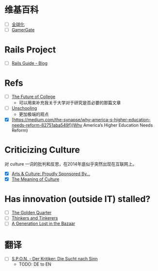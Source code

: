 # 维基百科

- [ ] [全球化](http://zh.wikipedia.org/wiki/%E5%85%A8%E7%90%83%E5%8C%96)
- [ ] [GamerGate](http://zh.wikipedia.org/wiki/GamerGate)

# Rails Project

- [ ] [Rails Guide - Blog](http://107.182.177.92:3000/)

# Refs

- [ ] [The Future of College](http://www.theatlantic.com/features/archive/2014/08/the-future-of-college/375071/)
  * 可以用来补充我关于大学对于研究是否必要的那篇文章
- [ ] [Unschooling](http://www.outsideonline.com/outdoor-adventure/nature/Unschooling-The-Case-for-Setting-Your-Kids-Into-the-Wild.html)
  * 更加极端的观点
- [X] [https://medium.com/the-synapse/why-america-s-higher-education-needs-reform-82751aba549f](Why America’s Higher Education Needs Reform)

# Criticizing Culture

对 culture 一词的批判和反思，在2014年底似乎突然出现在互联网上。

- [X] [Arts & Culture: Proudly Sponsored By…](https://medium.com/human-parts/arts-culture-proudly-sponsored-by-7951c2f71fdd)
- [X] [The Meaning of Culture](http://www.newyorker.com/culture/cultural-comment/meaning-culture)

# Has innovation (outside IT) stalled?
- [ ] [The Golden Quarter](http://aeon.co/magazine/science/why-has-human-progress-ground-to-a-halt/)
- [ ] [Thinkers and Tinkerers](http://www.foreignaffairs.com/articles/142590/james-surowiecki/thinkers-and-tinkerers)
- [ ] [A Generation Lost in the Bazaar](https://queue.acm.org/detail.cfm?id=2349257&ref=fullrss)

# 翻译
- [ ] [S.P.O.N. - Der Kritiker: Die Sucht nach Sinn](http://www.spiegel.de/kultur/gesellschaft/georg-diez-kolumne-jahresrueckblick-2014-in-buechern-a-1010365.html)
  - TODO: DE to EN
